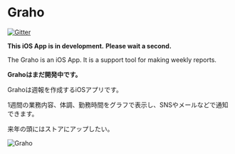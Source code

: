 Graho
=====

[![Gitter](https://badges.gitter.im/Join%20Chat.svg)](https://gitter.im/masashi-sutou/graho?utm_source=badge&utm_medium=badge&utm_campaign=pr-badge&utm_content=badge)

**This iOS App is in development.**
**Please wait a second.**

The Graho is an iOS App. It is a support tool for making weekly reports.

**Grahoはまだ開発中です。**

Grahoは週報を作成するiOSアプリです。

1週間の業務内容、体調、勤務時間をグラフで表示し、SNSやメールなどで通知できます。

来年の頭にはストアにアップしたい。

![Graho](http://keepingblog.net/github_images/Graho_images/graho_readme_clear180.png)
